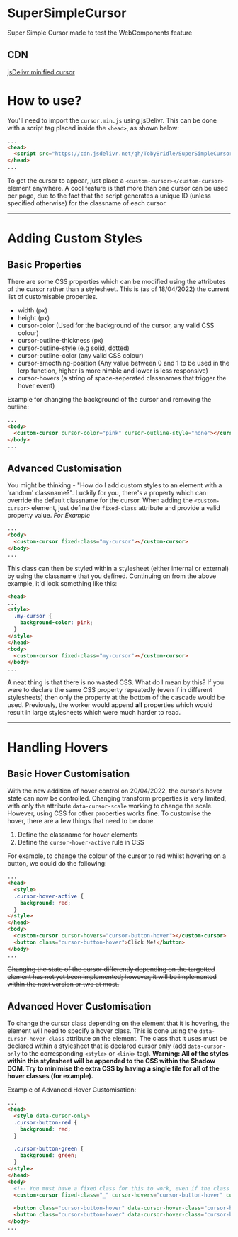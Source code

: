 # SuperSimpleCursor
Super Simple Cursor made to test the WebComponents feature

## CDN
[jsDelivr minified cursor](https://cdn.jsdelivr.net/gh/TobyBridle/SuperSimpleCursor@4d4309d440fdb95bd5c45132a5e8f10bc92edd15/cursor.min.js)

# How to use?
You'll need to import the `cursor.min.js` using jsDelivr. This can be done with a script tag placed inside the `<head>`, as shown below:
```html
...
<head>
  <script src="https://cdn.jsdelivr.net/gh/TobyBridle/SuperSimpleCursor/cursor.min.js"></script>
</head>
...
```

To get the cursor to appear, just place a `<custom-cursor></custom-cursor>` element anywhere. A cool feature is
that more than one cursor can be used per page, due to the fact that the script generates a unique ID (unless specified otherwise)
for the classname of each cursor.

---

# Adding Custom Styles

## Basic Properties
There are some CSS properties which can be modified using the attributes of the cursor rather than a stylesheet. This is (as of 18/04/2022) the
current list of customisable properties.
- width (px)
- height (px)
- cursor-color (Used for the background of the cursor, any valid CSS colour)
- cursor-outline-thickness (px)
- cursor-outline-style (e.g solid, dotted)
- cursor-outline-color (any valid CSS colour)
- cursor-smoothing-position (Any value between 0 and 1 to be used in the lerp function, higher is more nimble and lower is less responsive)
- cursor-hovers (a string of space-seperated classnames that trigger the hover event)

Example for changing the background of the cursor and removing the outline:
```html
...
<body>
  <custom-cursor cursor-color="pink" cursor-outline-style="none"></cursor>
</body>
...
```

## Advanced Customisation

You might be thinking - "How do I add custom styles to an element with a 'random' classname?".
Luckily for you, there's a property which can override the default classname for the cursor.
When adding the `<custom-cursor>` element, just define the `fixed-class` attribute and provide a valid property value.
*For Example*

```html
...
<body>
  <custom-cursor fixed-class="my-cursor"></custom-cursor>
</body>
...
```
  
This class can then be styled within a stylesheet (either internal or external) by using the classname that you defined.
Continuing on from the above example, it'd look something like this:
  
```html
<head>
...
<style>
  .my-cursor {
    background-color: pink;
  }
</style>
</head>
<body>
  <custom-cursor fixed-class="my-cursor"></custom-cursor>
</body>
...
```
  
A neat thing is that there is no wasted CSS. What do I mean by this? If you were to declare the same CSS property
repeatedly (even if in different stylesheets) then only the property at the bottom of the cascade would be used. Previously, the worker
would append **all** properties which would result in large stylesheets which were much harder to read.

---

# Handling Hovers

## Basic Hover Customisation

With the new addition of hover control on 20/04/2022, the cursor's hover state can now be controlled. Changing transform properties is very limited, with only the attribute `data-cursor-scale` working to change the scale. However, using CSS for other properties works fine. To customise the hover, there are a few things that need to be done.

1. Define the classname for hover elements
2. Define the `cursor-hover-active` rule in CSS

For example, to change the colour of the cursor to red whilst hovering on a button, we could do the following:

```html
...
<head>
  <style>
  .cursor-hover-active {
    background: red;
  }
</style>
</head>
<body>
  <custom-cursor cursor-hovers="cursor-button-hover"></custom-cursor>
  <button class="cursor-button-hover">Click Me!</button>
</body>
...
```

~~Changing the state of the cursor differently depending on the targetted element has not yet been implemented; however, it will be implemented
within the next version or two at most.~~

## Advanced Hover Customisation

To change the cursor class depending on the element that it is hovering, the element will need to specify a hover class. This is done
using the `data-cursor-hover-class` attribute on the element. The class that it uses must be declared within a stylesheet that is
declared cursor only (add `data-cursor-only` to the corresponding `<style>` or `<link>` tag). **Warning: __All__ of the styles within
this stylesheet will be appended to the CSS within the Shadow DOM. Try to minimise the extra CSS by having a single file for all of the hover
classes (for example).**

Example of Advanced Hover Customisation:
```html
...
<head>
  <style data-cursor-only>
  .cursor-button-red {
    background: red;
  }
    
  .cursor-button-green {
    background: green;
  }
</style>
</head>
<body>
  <!-- You must have a fixed class for this to work, even if the class does not exist -->
  <custom-cursor fixed-class="_" cursor-hovers="cursor-button-hover" cursor-color="yellow"></custom-cursor>
  
  <button class="cursor-button-hover" data-cursor-hover-class="cursor-button-red">I turn the cursor red!</button>
  <button class="cursor-button-hover" data-cursor-hover-class="cursor-button-green">I turn the cursor green!</button>
</body>
...
```
